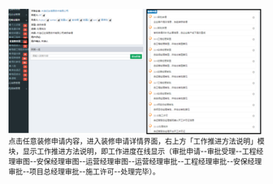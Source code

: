 ![](/assets/装修申请10.png)点击任意装修申请内容，进入装修申请详情界面，右上方「工作推进方法说明」模块，显示工作推进方法说明，即工作进度在线显示（审批申请--审批受理--工程经理审图--安保经理审图--运营经理审图--运营经理审批--工程经理审批--安保经理审批--项目总经理审批--施工许可--处理完毕）。

